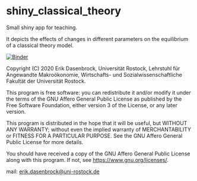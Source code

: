 # shiny_classical_theory

Small shiny app for teaching.

It depicts the effects of changes in different parameters on the equilibrium of a classical theory model.

[![Binder](https://mybinder.org/badge_logo.svg)](https://mybinder.org/v2/gh/makhro/shiny_asad/HEAD?urlpath=shiny/asad/)

Copyright (C) 2020 Erik Dasenbrock, Universität Rostock, Lehrstuhl für Angewandte Makroökonomie, Wirtschafts- und Sozialwissenschaftliche Fakultät der Universität Rostock.

This program is free software: you can redistribute it and/or modify it under the terms of the GNU Affero General Public License as published by the Free Software Foundation, either version 3 of the License, or any later version.

This program is distributed in the hope that it will be useful, but WITHOUT ANY WARRANTY; without even the implied warranty of MERCHANTABILITY or FITNESS FOR A PARTICULAR PURPOSE. See the GNU Affero General Public License for more details.

You should have received a copy of the GNU Affero General Public License along with this program. If not, see https://www.gnu.org/licenses/.

mail: erik.dasenbrock@uni-rostock.de
